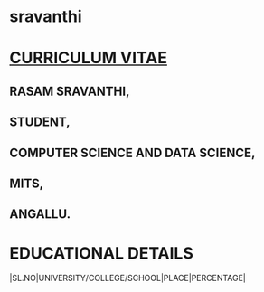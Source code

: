 # sravanthi
# __<U>CURRICULUM VITAE</u>__
## __RASAM SRAVANTHI,__
## __STUDENT,__
## __COMPUTER SCIENCE AND DATA SCIENCE,__
## __MITS,__
## __ANGALLU.__
# __EDUCATIONAL DETAILS__
|SL.NO|UNIVERSITY/COLLEGE/SCHOOL|PLACE|PERCENTAGE|

